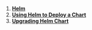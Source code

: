 1. **[Helm](./Helm.md)**
2. **[Using Helm to Deploy a Chart](./Helm-Deploy-Chart.md)**
3. **[Upgrading Helm Chart](./Upgrading-Helm-Chart.md)**
